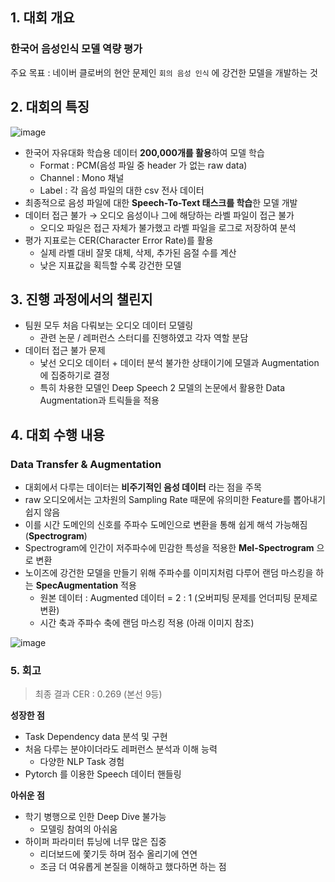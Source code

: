 ## 1. 대회 개요

### 한국어 음성인식 모델 역량 평가

주요 목표 : 네이버 클로버의 현안 문제인 `회의 음성 인식` 에 강건한 모델을 개발하는 것

## 2. 대회의 특징

![image](https://github.com/jungsiroo/jungsiroo.github.io/assets/54366260/322345dc-cf9f-4672-b3fd-c0bd21dc4e8d)

- 한국어 자유대화 학습용 데이터 **200,000개를 활용**하여 모델 학습
    - Format : PCM(음성 파일 중 header 가 없는 raw data)
    - Channel : Mono 채널
    - Label : 각 음성 파일의 대한 csv 전사 데이터
- 최종적으로 음성 파일에 대한 **Speech-To-Text 태스크를 학습**한 모델 개발
- 데이터 접근 불가 → 오디오 음성이나 그에 해당하는 라벨 파일이 접근 불가
    - 오디오 파일은 접근 자체가 불가했고 라벨 파일을 로그로 저장하여 분석
- 평가 지표로는 CER(Character Error Rate)를 활용
    - 실제 라벨 대비 잘못 대체, 삭제, 추가된 음절 수를 계산
    - 낮은 지표값을 획득할 수록 강건한 모델

## 3. 진행 과정에서의 챌린지

- 팀원 모두 처음 다뤄보는 오디오 데이터 모델링
    - 관련 논문 / 레퍼런스 스터디를 진행하였고 각자 역할 분담
- 데이터 접근 불가 문제
    - 낯선 오디오 데이터 + 데이터 분석 불가한 상태이기에 모델과 Augmentation에 집중하기로 결정
    - 특히 차용한 모델인 Deep Speech 2 모델의 논문에서 활용한 Data Augmentation과 트릭들을 적용

## 4. 대회 수행 내용

### Data Transfer & Augmentation

- 대회에서 다루는 데이터는 **비주기적인 음성 데이터** 라는 점을 주목
- raw 오디오에서는 고차원의 Sampling Rate 때문에 유의미한 Feature를 뽑아내기 쉽지 않음
- 이를 시간 도메인의 신호를 주파수 도메인으로 변환을 통해 쉽게 해석 가능해짐 (**Spectrogram**)
- Spectrogram에 인간이 저주파수에 민감한 특성을 적용한 **Mel-Spectrogram** 으로 변환
- 노이즈에 강건한 모델을 만들기 위해 주파수를 이미지처럼 다루어 랜덤 마스킹을 하는 **SpecAugmentation** 적용
    - 원본 데이터 : Augmented 데이터  = 2 : 1 (오버피팅 문제를 언더피팅 문제로 변환)
    - 시간 축과 주파수 축에 랜덤 마스킹 적용 (아래 이미지 참조)

![image](https://github.com/jungsiroo/jungsiroo.github.io/assets/54366260/34a3bac5-e8c1-41d9-880d-b3364f5075f4)

### 5. 회고

> 최종 결과 CER : 0.269 (본선 9등)
> 

**성장한 점**

- Task Dependency data 분석 및 구현
- 처음 다루는 분야이더라도 레퍼런스 분석과 이해 능력
    - 다양한 NLP Task 경험
- Pytorch 를 이용한 Speech 데이터 핸들링

**아쉬운 점**

- 학기 병행으로 인한 Deep Dive 불가능
    - 모델링 참여의 아쉬움
- 하이퍼 파라미터 튜닝에 너무 많은 집중
    - 리더보드에 쫓기듯 하며 점수 올리기에 연연
    - 조금 더 여유롭게 본질을 이해하고 했다하면 하는 점

